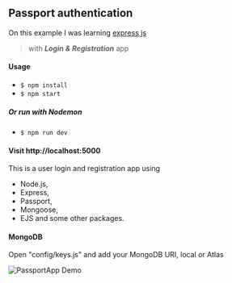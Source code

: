 Passport authentication
----------------------------

On this example I was learning [express js](https://www.youtube.com/watch?v=6FOq4cUdH8k) 
> with ***Login & Registration*** app

#### Usage
- `$ npm install`
- `$ npm start`

##### Or run with Nodemon
- `$ npm run dev`

#### Visit http://localhost:5000

This is a user login and registration app using 
- Node.js, 
- Express, 
- Passport, 
- Mongoose, 
- EJS and some other packages.

#### MongoDB
Open "config/keys.js" and add your MongoDB URI, local or Atlas

![PassportApp Demo](PassportApp.gif)
